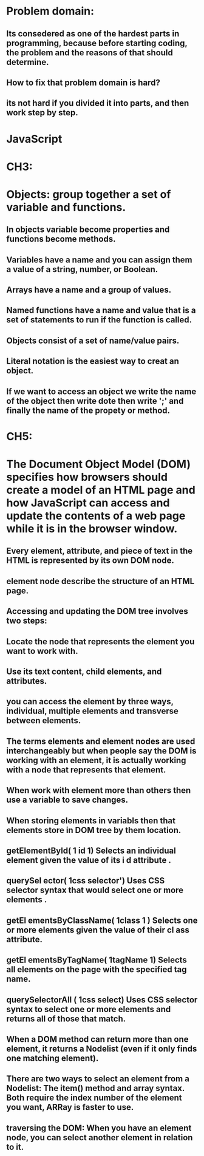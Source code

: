 # Problem domain:
## Its consedered as one of the hardest parts in programming, because before starting coding, the problem and the reasons of that should determine.
## How to fix that problem domain is hard?
## its not hard if you divided it into parts, and then work step by step.

# JavaScript
# CH3:
# Objects: group together a set of variable and functions.
## In objects variable become properties and functions become methods.
## Variables have a name and you can assign them a value of a string, number, or Boolean.
## Arrays have a name and a group of values. 
## Named functions have a name and value that is a set of statements to run if the function is called.
## Objects consist of a set of name/value pairs.
## Literal notation is the easiest way to creat an object.
## If we want to access an object we write the name of the object then write dote then write ';' and finally the name of the propety or method.
# CH5:
# The Document Object Model (DOM) specifies how browsers should create a model of an HTML page and how JavaScript can access and update the contents of a web page while it is in the browser window.
## Every element, attribute, and piece of text in the HTML is represented by its own DOM node.
## element node describe the structure of an HTML page. 
## Accessing and updating the DOM tree involves two steps:
## Locate the node that represents the element you want to work with.
## Use its text content, child elements, and attributes. 
## you can access the element by three ways, individual, multiple elements and transverse between elements.
## The terms elements and element nodes are used interchangeably but when people say the DOM is working with an element, it is actually working with a node that represents that element. 
## When work with element more than others then use a variable to save changes.
## When storing elements in variabls then that elements store in DOM tree by them location.
## getElementByld( 1 id 1) Selects an individual element given the value of its i d attribute . 
## querySel ector( 1css selector') Uses CSS selector syntax that would select one or more elements .
## getEl ementsByClassName( 1class 1 ) Selects one or more elements given the value of their cl ass attribute.  
## getEl ementsByTagName( 1tagName 1) Selects all elements on the page with the specified tag name. 
## querySelectorAll ( 1css select) Uses CSS selector syntax to select one or more elements and returns all of those that match.
## When a DOM method can return more than one element, it returns a Nodelist (even if it only finds one matching element). 
## There are two ways to select an element from a Nodelist: The item() method and array syntax. Both require the index number of the element you want, ARRay is faster to use. 
## traversing the DOM: When you have an element node, you can select another element in relation to it.
## 
